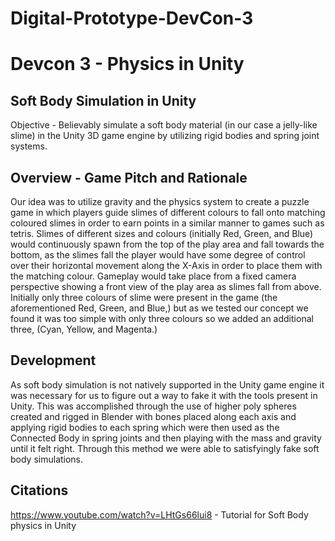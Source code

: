# Digital-Prototype-DevCon-3
 
# Devcon 3 - Physics in Unity

## Soft Body Simulation in Unity
Objective - Believably simulate a soft body material (in our case a jelly-like slime) in the Unity 3D game engine by utilizing rigid bodies and spring joint systems.

## Overview - Game Pitch and Rationale
Our idea was to utilize gravity and the physics system to create a puzzle game in which players guide slimes of different colours to fall onto matching coloured slimes in order to earn points in a similar manner to games such as tetris. Slimes of different sizes and colours (initially Red, Green, and Blue) would continuously spawn from the top of the play area and fall towards the bottom, as the slimes fall the player would have some degree of control over their horizontal movement along the X-Axis in order to place them with the matching colour. Gameplay would take place from a fixed camera perspective showing a front view of the play area as slimes fall from above. Initially only three colours of slime were present in the game (the aforementioned Red, Green, and Blue,) but as we tested our concept we found it was too simple with only three colours so we added an additional three, (Cyan, Yellow, and Magenta.)

## Development
As soft body simulation is not natively supported in the Unity game engine it was necessary for us to figure out a way to fake it with the tools present in Unity. This was accomplished through the use of higher poly spheres created and rigged in Blender with bones placed along each axis and applying rigid bodies to each spring which were then used as the Connected Body in spring joints and then playing with the mass and gravity until it felt right. Through this method we were able to satisfyingly fake soft body simulations.

## Citations
https://www.youtube.com/watch?v=LHtGs66lui8 - Tutorial for Soft Body physics in Unity
